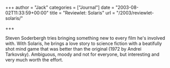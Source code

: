 +++
author = "Jack"
categories = ["Journal"]
date = "2003-08-02T11:33:59+00:00"
title = "Reviewlet: Solaris"
url = "/2003/reviewlet-solaris/"

+++

Steven Soderbergh tries bringing something new to every film he's involved with. With Solaris, he brings a love story to science fiction with a beatifully shot mind game that was better than the original (1972 by Andrei Tarkovsky). Ambiguous, moody and not for everyone, but interesting and very much worth the effort.